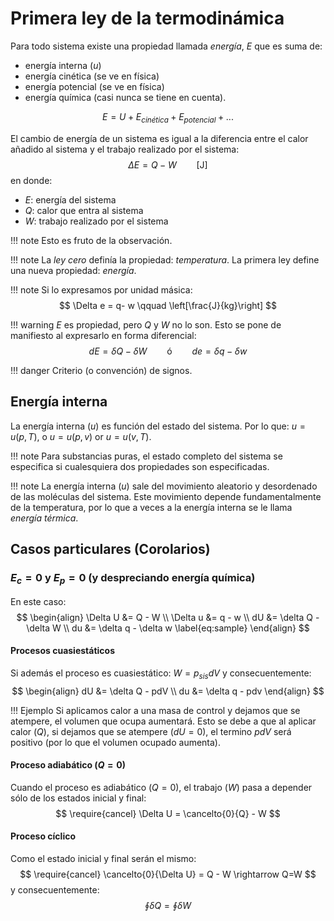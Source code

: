 # Primera ley de la termodinámica
Para todo sistema existe una propiedad llamada *energía*, $E$ que es suma de:

- energía interna ($u$)
- energía cinética (se ve en física)
- energía potencial (se ve en física)
- energía química (casi nunca se tiene en cuenta).

$$
E = U +  E_{cinética} + E_{potencial} + ...
$$

El cambio de energía de un sistema es igual a la diferencia entre el calor añadido al sistema y el trabajo realizado por el sistema:
$$
\Delta E = Q-W \qquad \text{[J]}
$$
en donde:

- $E$: energía del sistema
- $Q$: calor que entra al sistema
- $W$: trabajo realizado por el sistema

!!! note
    Esto es fruto de la observación.

!!! note
    La *ley cero* definía la propiedad: *temperatura*. La primera ley define una nueva propiedad: *energía*.

!!! note
    Si lo expresamos por unidad másica:
    $$
    \Delta e = q- w \qquad \left[\frac{J}{kg}\right]
    $$


!!! warning
    $E$ es propiedad, pero $Q$ y $W$ no lo son. Esto se pone de manifiesto al expresarlo en forma diferencial:
    $$
    dE = \delta Q - \delta W \qquad \text{ó} \qquad de = \delta q - \delta w
    $$

!!! danger
    Criterio (o convención) de signos.

## Energía interna
La energía interna ($u$) es función del estado del sistema. Por lo que: $u = u (p, T)$, o $u = u (p, v)$ or $u = u(v,T)$.

!!! note
    Para substancias puras, el estado completo del sistema se especifica si cualesquiera dos propiedades son especificadas.

!!! note
    La energía interna ($u$) sale del movimiento aleatorio y desordenado de las moléculas del sistema. Este movimiento depende fundamentalmente de la temperatura, por lo que a veces a la energía interna se le llama *energía térmica*.

## Casos particulares (Corolarios)
### $E_c=0$ y $E_p=0$ (y despreciando energía química)
En este caso:
$$
\begin{align}
\Delta U &= Q - W \\
\Delta u &= q - w \\
dU &= \delta Q - \delta W \\
du &= \delta q - \delta w
\label{eq:sample}
\end{align}
$$

#### Procesos cuasiestáticos
Si además el proceso es cuasiestático: $W = p_{sis}dV$ y consecuentemente:
$$
\begin{align}
dU &= \delta Q - pdV \\
du &= \delta q - pdv
\end{align}
$$

!!! Ejemplo
    Si aplicamos calor a una masa de control y dejamos que se atempere, el volumen que ocupa aumentará. Esto se debe a que al aplicar calor ($Q$), si dejamos que se atempere ($dU=0$), el termino $pdV$ será positivo (por lo que el volumen ocupado aumenta).

#### Proceso adiabático ($Q=0$)
Cuando el proceso es adiabático ($Q=0$), el trabajo ($W$) pasa a depender sólo de los estados inicial y final:
$$
\require{cancel}
\Delta U = \cancelto{0}{Q} - W
$$

#### Proceso cíclico
Como el estado inicial y final serán el mismo:
$$
\require{cancel}
\cancelto{0}{\Delta U} = Q - W \rightarrow Q=W
$$
y consecuentemente:
$$
\oint \delta Q = \oint \delta W
$$
